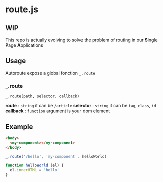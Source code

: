 # route.js

## WIP

This repo is actually evolving to solve the problem of routing in our **S**ingle **P**age **A**pplications

## Usage

Autoroute expose a global fonction `_.route`

### _.route
```
_.route(path, selector, callback)
```
**route** : `string` it can be `/article`
**selector** : `string` it can be `tag`, `class`, `id`
**callback** : `function` argument is your dom element

## Example

```html
<body>
  <my-component></my-component>
</body>
```

```javascript
_.route('/hello', 'my-component', helloWorld)

function helloWorld (el) {
  el.innerHTML = 'hello'
}
```
